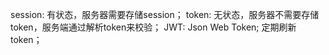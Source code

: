 session: 有状态，服务器需要存储session；
token: 无状态，服务器不需要存储token，服务端通过解析token来校验；
JWT: Json Web Token; 定期刷新token；